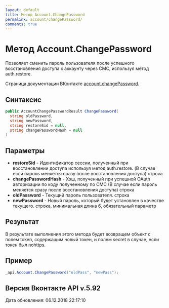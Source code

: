 ```yaml
---
layout: default
title: Метод Account.ChangePassword
permalink: account/changePassword/
comments: true
---
```

# Метод Account.ChangePassword
Позволяет сменить пароль пользователя после успешного восстановления доступа к аккаунту через СМС, используя метод auth.restore.

Страница документации ВКонтакте [account.changePassword](https://vk.com/dev/account.changePassword).

## Синтаксис
``` csharp
public AccountChangePasswordResult ChangePassword(
  string oldPassword,
  string newPassword,
  string restoreSid = null,
  string changePasswordHash = null
)
```

## Параметры
+ **restoreSid** - Идентификатор сессии, полученный при восстановлении доступа используя метод auth.restore. (В случае если пароль меняется сразу после восстановления доступа) строка
+ **changePasswordHash** - Хэш, полученный при успешной OAuth авторизации по коду полученному по СМС (В случае если пароль меняется сразу после восстановления доступа) строка
+ **oldPassword** - Текущий пароль пользователя. строка
+ **newPassword** - Новый пароль, который будет установлен в качестве текущего. строка, минимальная длина 6, обязательный параметр

## Результат
В результате выполнения этого метода будет возвращем объект с полем token, содержащим новый токен, и полем secret в случае, если токен был nohttps.

## Пример
``` csharp
_api.Account.ChangePassword("oldPass", "newPass");
```

## Версия Вконтакте API v.5.92
Дата обновления: 06.12.2018 22:17:10
